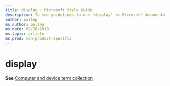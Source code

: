 ```yaml
---
title: display - Microsoft Style Guide
description: To see guidelines to use 'display' in Microsoft documents see the Computer and device term collection.
author: pallep
ms.author: pallep
ms.date: 02/28/2019
ms.topic: article
ms.prod: non-product-specific
---
```


# display

**See** [Computer and device term collection](~/a-z-word-list-term-collections/term-collections/computer-device-terms.md)

